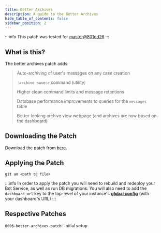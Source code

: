 ```yaml
---
title: Better Archives
description: A guide to the Better Archives
hide_table_of_contents: false
sidebar_position: 2
---
```


:::info
This patch was tested for [master@801cd26](https://github.com/ZeppelinBot/Zeppelin/commit/801cd2630b5d75dd3c2d132d13a87cd05da0931a)
:::

## What is this?

The better archives patch adds:

> Auto-archiving of user's messages on any case creation
>
> `!archive <user>` command (utility)
>
> Higher clean command limits and message retentions
>
> Database performance improvements to queries for the `messages` table
>
> Better-looking archive view webpage (and archives are now based on the dashboard)

## Downloading the Patch

Download the patch from [here](https://github.com/zeppelinhangar/community-patch/blob/main/patches/0006-better-archives.patch).

## Applying the Patch

`git am <path to file>`

:::info
In order to apply the patch you will need to rebuild and redeploy your Bot Service, as well as run DB migrations.
You will also need to add the `dashboard_url` key to the top-level of your instance's **[global config](../setup/global-config.md)** (with your dashboard's URL)
:::

## Respective Patches

`0006-better-archives.patch`- Initial setup
